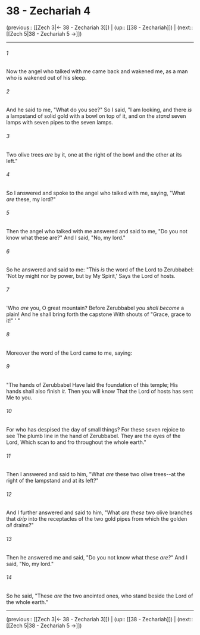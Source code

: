 # 38 - Zechariah 4

(previous:: [[Zech 3|← 38 - Zechariah 3]]) | (up:: [[38 - Zechariah]]) | (next:: [[Zech 5|38 - Zechariah 5 →]])

***


###### 1 
Now the angel who talked with me came back and wakened me, as a man who is wakened out of his sleep. 

###### 2 
And he said to me, "What do you see?" So I said, "I am looking, and there _is_ a lampstand of solid gold with a bowl on top of it, and on the _stand_ seven lamps with seven pipes to the seven lamps. 

###### 3 
Two olive trees _are_ by it, one at the right of the bowl and the other at its left." 

###### 4 
So I answered and spoke to the angel who talked with me, saying, "What _are_ these, my lord?" 

###### 5 
Then the angel who talked with me answered and said to me, "Do you not know what these are?" And I said, "No, my lord." 

###### 6 
So he answered and said to me: "This _is_ the word of the Lord to Zerubbabel: 'Not by might nor by power, but by My Spirit,' Says the Lord of hosts. 

###### 7 
'Who _are_ you, O great mountain? Before Zerubbabel _you shall become_ a plain! And he shall bring forth the capstone With shouts of "Grace, grace to it!" ' " 

###### 8 
Moreover the word of the Lord came to me, saying: 

###### 9 
"The hands of Zerubbabel Have laid the foundation of this temple; His hands shall also finish _it._ Then you will know That the Lord of hosts has sent Me to you. 

###### 10 
For who has despised the day of small things? For these seven rejoice to see The plumb line in the hand of Zerubbabel. They are the eyes of the Lord, Which scan to and fro throughout the whole earth." 

###### 11 
Then I answered and said to him, "What _are_ these two olive trees--at the right of the lampstand and at its left?" 

###### 12 
And I further answered and said to him, "What _are these_ two olive branches that _drip_ into the receptacles of the two gold pipes from which the golden _oil_ drains?" 

###### 13 
Then he answered me and said, "Do you not know what these _are?_" And I said, "No, my lord." 

###### 14 
So he said, "These _are_ the two anointed ones, who stand beside the Lord of the whole earth."

***

(previous:: [[Zech 3|← 38 - Zechariah 3]]) | (up:: [[38 - Zechariah]]) | (next:: [[Zech 5|38 - Zechariah 5 →]])
